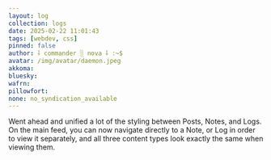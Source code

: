 ```yaml
---
layout: log
collection: logs
date: 2025-02-22 11:01:43
tags: [webdev, css]
pinned: false
author: ⸸ commander ░ nova ⸸ :~$
avatar: /img/avatar/daemon.jpeg
akkoma: 
bluesky: 
wafrn: 
pillowfort: 
none: no_syndication_available 
---
```

Went ahead and unified a lot of the styling between Posts, Notes, and Logs. On the main feed, you can now navigate directly to a Note, or Log in order to view it separately, and all three content types look exactly the same when viewing them.

